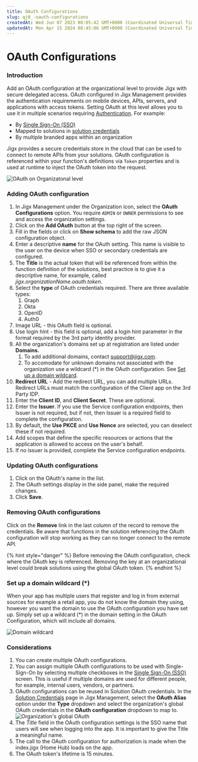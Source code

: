 ```yaml
---
title: OAuth Configurations
slug: qj0_-oauth-configurations
createdAt: Wed Jun 07 2023 08:05:42 GMT+0000 (Coordinated Universal Time)
updatedAt: Mon Apr 15 2024 08:45:06 GMT+0000 (Coordinated Universal Time)
---
```


# OAuth Configurations

### Introduction

Add an OAuth configuration at the organizational level to provide Jigx with secure delegated access. OAuth configured in Jigx Management provides the authentication requirements on mobile devices, APIs, servers, and applications with access tokens. Setting OAuth at this level allows you to use it in multiple scenarios requiring [Authentication](<../../Understanding the basics/Authentication.md>). For example:

* By [Single Sign-On (SSO)](single-sign-on-_sso_.md)
* Mapped to solutions in [solution credentials](../solutions/credentials.md)
* By multiple branded apps within an organization

Jigx provides a secure credentials store in the cloud that can be used to connect to remote APIs from your solutions. OAuth configuration is referenced within your function's definitions via `Token` properties and is used at runtime to inject the OAuth token into the request.

![OAuth on Organizatonal level](https://archbee-image-uploads.s3.amazonaws.com/x7vdIDH6-ScTprfmi2XXX/JksF6PmCuoaNZbqyxlToZ_jm-oauthconfig1.png)

### Adding OAuth configuration

1. In Jigx Management under the Organization icon, select the **OAuth Configurations** option. You require `ADMIN` or `OWNER` permissions to see and access the organization settings.
2. Click on the **Add OAuth** button at the top right of the screen.
3. Fill in the fields or click on **Show schema** to add the raw JSON configuration object.
4. Enter a descriptive **name** for the OAuth setting. This name is visible to the user on the device when SSO or secondary credentials are configured.
5. The **Title** is the actual token that will be referenced from within the function definition of the solutions, best practice is to give it a descriptive name, for example, called _jigx.organizationName.oauth.token_.
6. Select the **type** of OAuth credentials required. There are three available types:
   1. Graph
   2. Okta
   3. OpenID
   4. Auth0
7. Image URL - this OAuth field is optional.
8. Use login hint - this field is optional, add a login hint parameter in the format required by the 3rd party identity provider.
9. All the organization's domains set up at registration are listed under **Domains.**
   1. To add additional domains, contact support@jigx.com.
   2. To accomodate for unknown domains not associated with the organization use a wildcard (\*) in the OAuth configuration. See [Set up a domain wildcard](https://docs.jigx.com/oauth-configurations#WJFnB).
10. **Redirect URL** - Add the redirect URL, you can add multiple URLs. Redirect URLs must match the configuration of the Client app on the 3rd Party IDP.
11. Enter the **Client ID**, and **Client Secret**. These are optional.
12. Enter the **Issuer**. If you use the Service configuration endpoints, then Issuer is not required, but if not, then Issuer is a required field to complete the configuration.
13. By default, the **Use PKCE** and **Use Nonce** are selected, you can deselect these if not required.
14. Add scopes that define the specific resources or actions that the application is allowed to access on the user's behalf.
15. If no issuer is provided, complete the Service configuration endpoints.

### Updating OAuth configurations

1. Click on the OAuth's name in the list.
2. The OAuth settings display in the side panel, make the required changes.
3. Click **Save**.

### Removing OAuth configurations

Click on the **Remove** link in the last column of the record to remove the credentials. Be aware that functions in the solution referencing the OAuth configuration will stop working as they can no longer connect to the remote API.

{% hint style="danger" %}
Before removing the OAuth configuration, check where the OAuth key is referenced. Removing the key at an organizational level could break solutions using the global OAuth token.
{% endhint %}

### Set up a domain wildcard (\*)

When your app has multiple users that register and log in from external sources for example a retail app, you do not know the domain they using, however you want the domain to use the OAuth configuration you have set up. Simply set up a wildcard (\*) in the domain setting in the OAuth Configuration, which will include all domains.

![Domain wildcard](https://archbee-image-uploads.s3.amazonaws.com/x7vdIDH6-ScTprfmi2XXX/kdYPGcdv7ysQNXtRI4-y__domain-wildcard.png)

### Considerations

1. You can create multiple OAuth configurations.
2. You can assign multiple OAuth configurations to be used with Single-Sign-On by selecting multiple checkboxes in the [Single Sign-On (SSO)](single-sign-on-_sso_.md) screen. This is useful if multiple domains are used for different people, for example, internal users, vendors, or partners.
3. OAuth configurations can be reused in Solution OAuth credentials. In the [Solution Credentials](../solutions/credentials.md) page in Jigx Management, select the **OAuth Alias** option under the **Type** dropdown and select the organization's global OAuth credentials in the **OAuth configuration** dropdown to map to. ![Organization's global OAuth](https://archbee-image-uploads.s3.amazonaws.com/x7vdIDH6-ScTprfmi2XXX/dgD-m_5cm8AwuLdUrgPSb_jm-oauthaliasl.png)
4. The _Title_ field in the OAuth configuration settings is the SSO name that users will see when logging into the app. It is important to give the Title a meaningful name.
5. The call to the OAuth configuration for authorization is made when the index.jigx (Home Hub) loads on the app.
6. The OAuth token's lifetime is 15 minutes.
